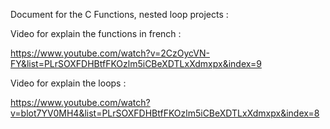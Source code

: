 Document for the C Functions, nested loop projects :

Video for explain the functions in french :

https://www.youtube.com/watch?v=2CzOycVN-FY&list=PLrSOXFDHBtfFKOzlm5iCBeXDTLxXdmxpx&index=9

Video for explain the loops :

https://www.youtube.com/watch?v=blot7YV0MH4&list=PLrSOXFDHBtfFKOzlm5iCBeXDTLxXdmxpx&index=8

